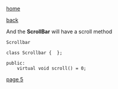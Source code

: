 [home](./page01.md)

[back](./page03.md)


And the **ScrollBar** will have a scroll method
```
Scrollbar
```

```
class Scrollbar {  };
```


```
public:
    virtual void scroll() = 0;
```

[page 5](./page05.md)
